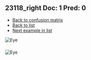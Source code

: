 ## 23118_right Doc: 1 Pred: 0
- [Back to confusion matrix](https://github.com/juliandewit/kaggle_retinopathy/blob/master/matrix.md)
- [Back to list](https://github.com/juliandewit/kaggle_retinopathy/blob/master/lists/10/list.md)
- [Next example in list](https://github.com/juliandewit/kaggle_retinopathy/blob/master/lists/10/23/23157_right.md)

![Eye](https://retinopaty.blob.core.windows.net/size1024/23118_right_1.jpeg)

### 

![Eye]()
